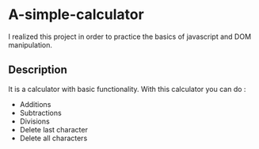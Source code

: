 
# A-simple-calculator

I realized this project in order to practice the basics of javascript and DOM manipulation.

## Description

It is a calculator with basic functionality. With this calculator you can do :
  - Additions
  - Subtractions
  - Divisions
  - Delete last character
  - Delete all characters

